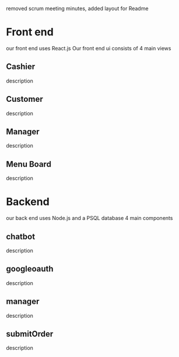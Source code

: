 removed scrum meeting minutes, added layout for Readme
# Front end
our front end uses React.js
Our front end ui consists of 4 main views
## Cashier
description
## Customer
description
## Manager
description
## Menu Board
description
# Backend
our back end uses Node.js and a PSQL database
4 main components
## chatbot
description
## googleoauth
description
## manager
description
## submitOrder
description
